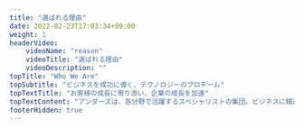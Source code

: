 ```yaml
---
title: "選ばれる理由"
date: 2022-02-23T17:03:34+09:00
weight: 1
headerVideo: 
    videoName: "reason"
    videoTitle: "選ばれる理由"
    videoDescription: ""
topTitle: "Who We Are"
topSubtitle: "ビジネスを成功に導く、テクノロジーのプロチーム"
topTextTitle: "お客様の成長に寄り添い、企業の成長を加速"
topTextContent: "アンダーズは、各分野で活躍するスペシャリストの集団。ビジネスに精通したテクノロジーのプロフェッショナルチームがビジネスの変化をキャッチし、「絵に描いた餅」にならない成功戦略を提案します。そして、グローバル基準の優れた技術を駆使し、効率よくシステム開発に着手。メンバー全員がプレイヤーとして機能する「アンダーズメソッド」で、ビジネスを成功に導くソリューションを適正価格で提供します。"
footerHidden: true
---
```

